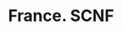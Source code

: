 ---
ref: sol-251-0012
title: ["France. SCNF"]
author_name: ["Hervé Baille"]
publisher: ["SNCF"]
year: "unknown date"
origin: ["France"]
formats: ["booklet"]
disciplines: ["graphic-design"]
tags: ["Expo 58"]
layout: artifact
status: ["scan"]
published: false
int_published: false
image_count:
date_added: 2023-06-16
batch: 58/france/1
---